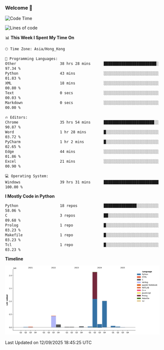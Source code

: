### Welcome 👋

<!--START_SECTION:waka-->
![Code Time](http://img.shields.io/badge/Code%20Time-2%2C601%20hrs%2057%20mins-blue)

![Lines of code](https://img.shields.io/badge/From%20Hello%20World%20I%27ve%20Written-4.0%20million%20lines%20of%20code-blue)

📊 **This Week I Spent My Time On** 

```text
🕑︎ Time Zone: Asia/Hong_Kong

💬 Programming Languages: 
Other                    38 hrs 28 mins      ████████████████████████░   97.34 % 
Python                   43 mins             ░░░░░░░░░░░░░░░░░░░░░░░░░   01.83 % 
XML                      18 mins             ░░░░░░░░░░░░░░░░░░░░░░░░░   00.80 % 
Text                     0 secs              ░░░░░░░░░░░░░░░░░░░░░░░░░   00.03 % 
Markdown                 0 secs              ░░░░░░░░░░░░░░░░░░░░░░░░░   00.00 % 

🔥 Editors: 
Chrome                   35 hrs 54 mins      ███████████████████████░░   90.87 % 
Word                     1 hr 28 mins        █░░░░░░░░░░░░░░░░░░░░░░░░   03.72 % 
PyCharm                  1 hr 2 mins         █░░░░░░░░░░░░░░░░░░░░░░░░   02.65 % 
Edge                     44 mins             ░░░░░░░░░░░░░░░░░░░░░░░░░   01.86 % 
Excel                    21 mins             ░░░░░░░░░░░░░░░░░░░░░░░░░   00.90 % 

💻 Operating System: 
Windows                  39 hrs 31 mins      █████████████████████████   100.00 % 
```

**I Mostly Code in Python** 

```text
Python                   18 repos            ███████████████░░░░░░░░░░   58.06 % 
C                        3 repos             ██░░░░░░░░░░░░░░░░░░░░░░░   09.68 % 
Prolog                   1 repo              █░░░░░░░░░░░░░░░░░░░░░░░░   03.23 % 
Makefile                 1 repo              █░░░░░░░░░░░░░░░░░░░░░░░░   03.23 % 
Tcl                      1 repo              █░░░░░░░░░░░░░░░░░░░░░░░░   03.23 % 
```



**Timeline**

![Lines of Code chart](https://raw.githubusercontent.com/xhj2501/xhj2501/main/assets/bar_graph.png)


 Last Updated on 12/09/2025 18:45:25 UTC
<!--END_SECTION:waka-->

